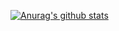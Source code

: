 [![Anurag's github stats](https://github-readme-stats.vercel.app/api?username=BasixKOR)](https://github.com/anuraghazra/github-readme-stats)

